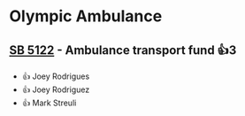 # Olympic Ambulance

## [SB 5122](/bill/2023-24/sb/5122/) - Ambulance transport fund 👍3  
* 👍 Joey  Rodrigues
* 👍 Joey  Rodriguez
* 👍 Mark Streuli